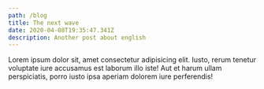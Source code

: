 ```yaml
---
path: /blog
title: The next wave
date: 2020-04-08T19:35:47.341Z
description: Another post about english
---
```



Lorem ipsum dolor sit, amet consectetur adipisicing elit. Iusto, rerum tenetur voluptate iure accusamus est laborum illo iste! Aut et harum ullam perspiciatis, porro iusto ipsa aperiam dolorem iure perferendis!